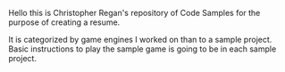 Hello this is Christopher Regan's repository of Code Samples for the purpose of creating a resume.

It is categorized by game engines I worked on than to a sample project. Basic instructions to play the sample game is going to be in each sample project.
